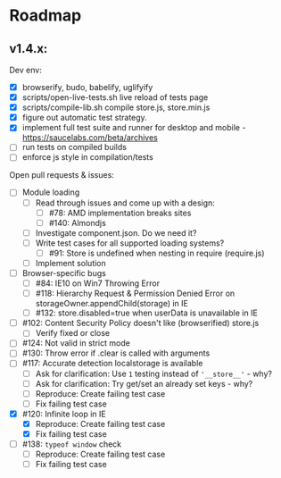Roadmap
=======

v1.4.x:
-------

Dev env:
- [X] browserify, budo, babelify, uglifyify
- [X] scripts/open-live-tests.sh live reload of tests page
- [X] scripts/compile-lib.sh compile store.js, store.min.js
- [X] figure out automatic test strategy.
- [X] implement full test suite and runner for desktop and mobile - https://saucelabs.com/beta/archives
- [ ] run tests on compiled builds
- [ ] enforce js style in compilation/tests

Open pull requests & issues:
- [ ] Module loading
	- [ ] Read through issues and come up with a design:
		- [ ] #78: AMD implementation breaks sites
		- [ ] #140: Almondjs
	- [ ] Investigate component.json. Do we need it?
	- [ ] Write test cases for all supported loading systems?
		- [ ] #91: Store is undefined when nesting in require (require.js)
	- [ ] Implement solution
- [ ] Browser-specific bugs
	- [ ] #84: IE10 on Win7 Throwing Error
	- [ ] #118: Hierarchy Request & Permission Denied Error on storageOwner.appendChild(storage) in IE
	- [ ] #132: store.disabled=true when userData is unavailable in IE
- [ ] #102: Content Security Policy doesn't like (browserified) store.js
	- [ ] Verify fixed or close
- [ ] #124: Not valid in strict mode
- [ ] #130: Throw error if .clear is called with arguments
- [ ] #117: Accurate detection localstorage is available
	- [ ] Ask for clarification: Use `1` testing instead of `'__store__'` - why?
	- [ ] Ask for clarification: Try get/set an already set keys - why?
	- [ ] Reproduce: Create failing test case
	- [ ] Fix failing test case
- [X] #120: Infinite loop in IE
	- [X] Reproduce: Create failing test case
	- [X] Fix failing test case
- [ ] #138: `typeof window` check
	- [ ] Reproduce: Create failing test case
	- [ ] Fix failing test case
